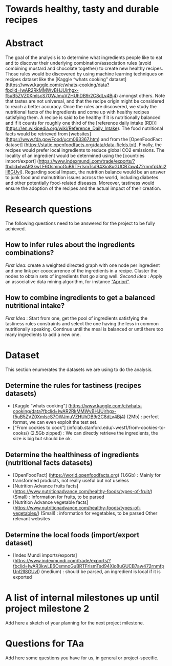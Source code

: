 # Towards healthy, tasty and durable recipes

# Abstract
The goal of the analysis is to determine what ingredients people like to eat and to discover their underlying combination/association rules (avoid combining mustard and chocolate together) to create new healthy recipes. Those rules would be discovered by using machine learning techniques on recipes dataset like the [Kaggle “whats cooking” dataset] (https://www.kaggle.com/c/whats-cooking/data?fbclid=IwAR2RkMMWvBHJUirhgx-f5uB5ZVZ0XmlscS7OWJmuVZHUhDB9r2C8dLv4Bj4) amongst others. Note that tastes are not universal, and that the recipe origin might be considered to reach a better accuracy.
Once the rules are discovered, we study the nutritional facts of the ingredients and come up with healthy recipes satisfying them. A recipe is said to be healthy if it is nutritionally balanced and if it counts for roughly one third of the [reference daily intake (RDI)] (https://en.wikipedia.org/wiki/Reference_Daily_Intake). The food nutritional facts would be retrieved from [websites] (https://www.fda.gov/Food/ucm063367.htm) and from the [OpenFoodFact dataset] (https://static.openfoodfacts.org/data/data-fields.txt).
Finally, the recipes would prefer local ingredients to reduce global CO2 emissions. The locality of an ingredient would be determined using the [countries import/export] (https://www.indexmundi.com/trade/exports/?fbclid=IwAR3kwLE6OsmnoGuBRTFrlsmTsd94Xio8uGUCB7aw472rnmfpUnl2lI8GUvI).
Regarding social Impact, the nutrition balance would be an answer to junk food and malnutrition issues across the world, including diabetes and other potentially food-related diseases. Moreover, tastiness would ensure the adoption of the recipes and the actual impact of their creation.

# Research questions
The following questions need to be answered for the project to be fully achieved.

## How to infer rules about the ingredients combinations?
_First idea_: create a weighted directed graph with one node per ingredient and one link per cooccurrence of the ingredients in a recipe. Cluster the nodes to obtain sets of ingredients that go along well.
_Second idea_ : Apply an associative data mining algorithm, for instance [“Apriori”](https://en.wikipedia.org/wiki/Apriori_algorithm).

## How to combine ingredients to get a balanced nutritional intake?
_First Idea_ : Start from one, get the pool of ingredients satisfying the tastiness rules constraints and select the one having the less in common nutritionally speaking. Continue until the meal is balanced or until there too many ingredients to add a new one.


# Dataset
This section enumerates the datasets we are using to do the analysis.

## Determine the rules for tastiness (recipes datasets)
- [Kaggle “whats cooking”] (https://www.kaggle.com/c/whats-cooking/data?fbclid=IwAR2RkMMWvBHJUirhgx-f5uB5ZVZ0XmlscS7OWJmuVZHUhDB9r2C8dLv4Bj4) (2Mb) : perfect format, we can even exploit the test set.
- [“From cookies to cook”] (infolab.stanford.edu/~west1/from-cookies-to-cooks/) (2.5Gb zipped) : We can directly retrieve the ingredients, the size is big but should be ok.

## Determine the healthiness of ingredients (nutritional facts datasets)
- [OpenFoodFact] (https://world.openfoodfacts.org) (1.6Gb) : Mainly for transformed products, not really useful but not useless
- [Nutrition Advance fruits facts] (https://www.nutritionadvance.com/healthy-foods/types-of-fruit/) (Small) : Information for fruits, to be parsed
- [Nutrition Advance vegetable facts] (https://www.nutritionadvance.com/healthy-foods/types-of-vegetables/) (Small) : information for vegetables, to be parsed
Other relevant websites

## Determine the local foods (import/export dataset)
- [Index Mundi imports/exports] (https://www.indexmundi.com/trade/exports/?fbclid=IwAR3kwLE6OsmnoGuBRTFrlsmTsd94Xio8uGUCB7aw472rnmfpUnl2lI8GUvI) (medium) : should be parsed, an ingredient is local if it is exported

# A list of internal milestones up until project milestone 2
Add here a sketch of your planning for the next project milestone.

# Questions for TAa
Add here some questions you have for us, in general or project-specific.
